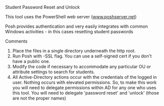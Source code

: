Student Password Reset and Unlock

This tool uses the PowerShell web server (www.poshserver.net)

Posh provides authentication and very easily integrates with common Windows activities - in this cases resetting student passwords

Comments

1. Place the files in a single directory underneath the http root. 
2. Run Posh with -SSL flag. You can use a self-signed cert if you don't have a public one.
3. Modify the code if necessary to accommodate any particular OU or attribute settings to search for students.
4. All Active-Directory actions occur with the credentials of the logged in user. Nothing occurs with elevated permissions. So, to make this work you will need to delegate permissions within AD for any one who uses this tool. You will need to delegate 'password reset' and 'unlock' (those are not the proper names)
